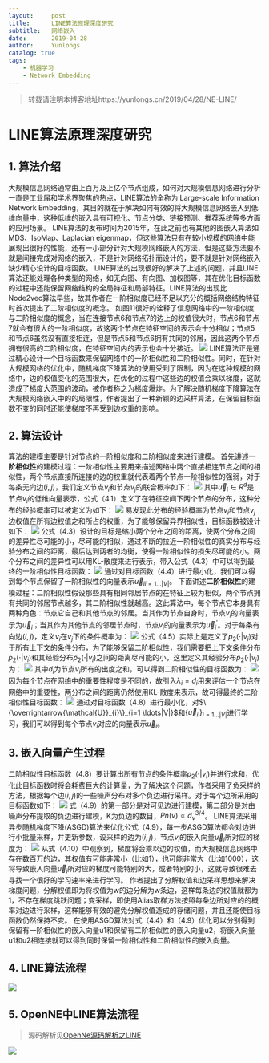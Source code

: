 ```yaml
---
layout:     post
title:      LINE算法原理深度研究
subtitle:   网络嵌入
date:       2019-04-28
author:     Yunlongs
catalog: true
tags:
    - 机器学习
    - Network Embedding
---
```


>转载请注明本博客地址https://yunlongs.cn/2019/04/28/NE-LINE/

# LINE算法原理深度研究
## 1. 算法介绍
大规模信息网络通常由上百万及上亿个节点组成，如何对大规模信息网络进行分析一直是工业届和学术界聚焦的热点，LINE算法的全称为 Large-scale Information Network Embedding，其目的就在于解决如何有效的将大规模信息网络嵌入到低维向量中，这种低维的嵌入具有可视化、节点分类、链接预测、推荐系统等多方面的应用场景。
LINE算法的发布时间为2015年，在此之前也有其他的图嵌入算法如MDS、IsoMap、Laplacian eigenmap，但这些算法只有在较小规模的网络中能展现出很好的性能，还有一小部分针对大规模网络嵌入的方法，但是这些方法要不就是间接完成对网络的嵌入，不是针对网络拓扑而设计的，要不就是针对网络嵌入缺少精心设计的目标函数。
LINE算法的出现很好的解决了上述的问题，并且LINE算法还能处理各种类型的网络，如无向图、有向图、加权图等，其在优化目标函数的过程中还能保留网络结构的全局特征和局部特征。LINE算法的出现比Node2vec算法早些，故其作者在一阶相似度已经不足以充分的概括网络结构特征时首次提出了二阶相似度的概念。
如图11很好的诠释了信息网络中的一阶相似度与二阶相似度的概念，当在连接节点6和节点7的边上的权值很大时，节点6和节点7就会有很大的一阶相似度，故这两个节点在特征空间的表示会十分相似；节点5和节点6虽然没有直接相连，但是节点5和节点6拥有共同的邻居，因此这两个节点拥有很高的二阶相似度，在特征空间内的表示也会十分接近。
![](https://yunlongs-1253041399.cos.ap-chengdu.myqcloud.com/image/OpenNe/LINE/1.jpg)
LINE算法正是通过精心设计一个目标函数来保留网络中的一阶相似性和二阶相似性。同时，在针对大规模网络的优化中，随机梯度下降算法的使用受到了限制，因为在这种规模的网络中，边的权值变化的范围很大，在优化的过程中这些边的权值会乘以梯度，这就造成了梯度大范围的波动，被作者称之为梯度爆炸。为了解决随机梯度下降算法在大规模网络嵌入中的的局限性，作者提出了一种新颖的边采样算法，在保留目标函数不变的同时还能使梯度不再受到边权重的影响。
## 2. 算法设计
算法的建模主要是针对节点的一阶相似度和二阶相似度来进行建模。
首先讲述**一阶相似性**的建模过程：一阶相似性主要用来描述网络中两个直接相连节点之间的相似性，两个节点直接所连接的边的权重就代表着两个节点一阶相似性的强弱，对于每条无向边$(i, j)$，我们定义节点$v_i$和节点$v_j$的联合概率如下：
![](https://yunlongs-1253041399.cos.ap-chengdu.myqcloud.com/image/OpenNe/LINE/2.jpg)
其中$\vec{u}_i \in R^d$是节点$v_i$的低维向量表示，公式（4.1）定义了在特征空间下两个节点的分布，这种分布的经验概率可以被定义为如下：
![](https://yunlongs-1253041399.cos.ap-chengdu.myqcloud.com/image/OpenNe/LINE/3.jpg)
易发现此分布的经验概率为节点$v_i$和节点$v_j$边权值在所有边权值之和所占的权重，为了能够保留异界相似性，目标函数被设计如下：
![](https://yunlongs-1253041399.cos.ap-chengdu.myqcloud.com/image/OpenNe/LINE/4.jpg)
公式（4.3）设计的目标是缩小两个分布之间的距离，使两个分布之间的差异性尽可能的小，尽可能的相似，通过不断的拉近一阶相似性的真实分布与经验分布之间的距离，最后达到两者的均衡，使得一阶相似性的损失尽可能的小。两个分布之间的差异性可以用KL-散度来进行表示，带入公式（4.3）中可以得到最终的一阶相似性目标函数：
![](https://yunlongs-1253041399.cos.ap-chengdu.myqcloud.com/image/OpenNe/LINE/5.jpg)
通过对目标函数（4.4）进行最小化，我们可以得到每个节点保留了一阶相似性的向量表示${\vec{u}_i}_{i=1 \ldots|V|}$。
下面讲述**二阶相似性**的建模过程：二阶相似性假设那些具有相同邻居节点的在特征上较为相似，两个节点拥有共同的邻居节点越多，其二阶相似性就越高。这此算法中，每个节点它本身具有两种角色：节点它自己和其他节点的邻居。当其作为节点自身时，节点$v_i$的向量表示为$\vec{u}_{i}$；当其作为其他节点的邻居节点时，节点$v_i$的向量表示为$\vec{u}_{i}^{\prime}$。对于每条有向边$(i, j)$，定义$v_i$在$v_j$下的条件概率为：
![](https://yunlongs-1253041399.cos.ap-chengdu.myqcloud.com/image/OpenNe/LINE/6.jpg)
公式（4.5）实际上是定义了$p_{2}(\cdot | v_{i})$对于所有上下文的条件分布，为了能够保留二阶相似性，我们需要把上下文条件分布$p_{2}(\cdot | v_{i})$和其经验分布$\hat{p}_{2}(\cdot | v_{i})$之间的距离尽可能的小，这里定义其经验分布$\hat{p}_{2}(\cdot | v_{i})$为：
![](https://yunlongs-1253041399.cos.ap-chengdu.myqcloud.com/image/OpenNe/LINE/7.jpg)
其中$d_i$为节点$v_i$所有的出度之和，可以得到二阶相似性的目标函数为：
![](https://yunlongs-1253041399.cos.ap-chengdu.myqcloud.com/image/OpenNe/LINE/8.jpg)
因为每个节点在网络中的重要性程度是不同的，故引入$\lambda_{i}=d_{i}$用来评估一个节点在网络中的重要性，两分布之间的距离仍然使用KL-散度来表示，故可得最终的二阶相似性目标函数：
![](https://yunlongs-1253041399.cos.ap-chengdu.myqcloud.com/image/OpenNe/LINE/9.jpg)
通过对目标函数（4.8）进行最小化，对$\{\overrightarrow{\mathcal{U}}_{i}\}_{i=1 \ldots|V|}$和$\{\vec{u}_{i}^{\prime}\}_{i=1 \ldots|V|}$进行学习，我们可以得到每个节点$v_i$对应的向量表示$\vec{u}_{i}$。

## 3. 嵌入向量产生过程
二阶相似性目标函数（4.8）要计算出所有节点的条件概率$p_{2}(\cdot | v_{i})$并进行求和，优化此目标函数时将会耗费巨大的计算量，为了解决这个问题，作者采用了负采样的方法，根据每个边$(i, j)$的一些噪声分布对多个负边进行采样。对于每个边所采用的目标函数如下：
![](https://yunlongs-1253041399.cos.ap-chengdu.myqcloud.com/image/OpenNe/LINE/10.jpg)
式（4.9）的第一部分是对可见边进行建模，第二部分是对由噪声分布提取的负边进行建模，K为负边的数目，$P n(v) \propto d_{v}^{3 / 4}$。
LINE算法采用异步随机梯度下降(ASGD)算法来优化公式（4.9），每一步ASGD算法都会对边进行小批量采样，并更新参数，设采样的边为$(i, j)$，节点$v_i$的嵌入向量$\vec{u}_{i}$所对应的梯度为：
![](https://yunlongs-1253041399.cos.ap-chengdu.myqcloud.com/image/OpenNe/LINE/11.jpg)
从式（4.10）中观察到，梯度将会乘以边的权值，而大规模信息网络中存在数百万的边，其权值有可能非常小（比如1），也可能非常大（比如1000），这将导致嵌入向量$\vec{u}_{i}$所对应的梯度可能特别的大，或者特别的小，这就导致很难去寻找一个很好的学习速率来进行学习。
作者提出了分解权值和边采样思想来解决梯度问题，分解权值即为将权值为w的边分解为w条边，这样每条边的权值就都为1，不存在梯度跳跃问题；变采样，即使用Alias取样方法按照每条边所对应的的概率对边进行采样，这样能够有效的避免分解权值造成的存储问题，并且还能使目标函数仍然保持不变。
在使用ASGD算法对式（4.4）和（4.9）优化可以分别得到保留有一阶相似性的嵌入向量u1和保留有二阶相似性的嵌入向量u2，将嵌入向量u1和u2相连接就可以得到同时保留一阶相似性和二阶相似性的嵌入向量。
## 4. LINE算法流程
![](https://yunlongs-1253041399.cos.ap-chengdu.myqcloud.com/image/OpenNe/LINE/12.jpg)

## 5. OpenNE中LINE算法流程
>源码解析见[OpenNe源码解析之LINE
](https://yunlongs.cn/2019/02/28/OpenNE&LINE/)

![](https://yunlongs-1253041399.cos.ap-chengdu.myqcloud.com/image/OpenNe/LINE/13.jpg)